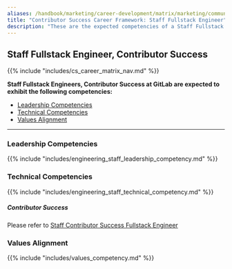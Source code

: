 ```yaml
---
aliases: /handbook/marketing/career-development/matrix/marketing/community-relations/contributor-success/staff
title: "Contributor Success Career Framework: Staff Fullstack Engineer"
description: "These are the expected competencies of a Staff Fullstack Engineer, Contributor Success at GitLab."
---
```


## Staff Fullstack Engineer, Contributor Success

{{% include "includes/cs_career_matrix_nav.md" %}}

**Staff Fullstack Engineers, Contributor Success at GitLab are expected to exhibit the following competencies:**

- [Leadership Competencies](#leadership-competencies)
- [Technical Competencies](#technical-competencies)
- [Values Alignment](#values-alignment)

---

### Leadership Competencies

{{% include "includes/engineering_staff_leadership_competency.md" %}}

### Technical Competencies

{{% include "includes/engineering_staff_technical_competency.md" %}}

##### Contributor Success

Please refer to [Staff Contributor Success Fullstack Engineer](/job-families/marketing/community-relations/contributor-success/fullstack-engineer/#staff-contributor-success-fullstack-engineer)

### Values Alignment

{{% include "includes/values_competency.md" %}}
